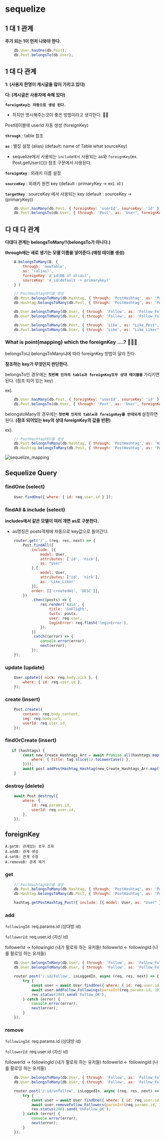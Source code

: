 # sequelize 

## 1 대 1 관계
**주가 되는 1이 먼저 나와야 한다.**
```javascript
    db.User.hasOne(db.Post);
    db.Post.belongsTo(db.User);
```

## 1 대 다 관계
**1: (사용자 한명이 게시글을 많이 가지고 있다)**

**다: (게시글은 사용자에 속해 있다)**

**`foreignKey는 자동으로 생성 된다.`**
- 하지만 명시해주는것이 좋은 방법이라고 생각한다. 💁‍♂

Post테이블에 userId 자동 생성 (foreignKey)

**`through`** : table 참조 

**`as`** : 별칭 설정 (alias) (default:  name of Table what sourceKey)
- sequelize에서 사용되는 `include에서` 사용되는 as와 `foreignKey`(ex. Post.getUser({})) 참조 구문에서 사용된다. 

**`foreignKey`** : 외래키 이름 설정

**`sourceKey`** : 외래키 원천 key (default : primaryKey -> ex). id )

**`targetKey`** : sourceKey 에서 사용되는 key (default : sourceKey -> (primaryKey))

```javascript
    db.User.hasMany(db.Post, { foreignKey: 'userId', sourceKey: 'id' });
    db.Post.belongsTo(db.User, { through: 'Post', as: 'User', foreignKey: 'userId', targetKey: 'id' });
```

## 다 대 다 관계
**다대다 관계는 belongsToMany!!(belongsTo가 아니다.)**

**through에는 새로 생기는 모델 이름을 넣어준다.(매칭 테이블 생성)**
```javascript
    A.belongsToMany(B, {
        through: 'newTable', 
        as: '(alias)', 
        foreignKey:'A_id(DB of alias)', 
        sourceKey: 'A_id(default -> primarykey)'
    } )
```

```javascript
    // PostHashtag테이블 생성
    db.Post.belongsToMany(db.Hashtag, { through: 'PostHashtag', as: 'PostHashtag_Hashtag', foreignKey: 'postId' });
    db.Hashtag.belongsToMany(db.Post, { through: 'PostHashtag', as: 'PostHashtag_Post', foreignKey: 'hashtagId' });
```

```javascript
    db.User.belongsToMany(db.User, { through: 'Follow', as: 'Follow_Followers', foreignKey: 'followingId' });
    db.User.belongsToMany(db.User, { through: 'Follow', as: 'Follow_Followings', foreignKey: 'followerId' });
```

```javascript
    db.User.belongsToMany(db.Post, { through: 'Like', as: "Like_Post", foreignKey: 'userId' });
    db.Post.belongsToMany(db.User, { through: 'Like', as: "Like_Liker", foreignKey: 'postId' });
```

### What is point(mapping) which the foreignKey ....? 🤔🤔🤔
belongsTo냐 belongsToMany냐에 따라 foreignKey 방법이 달라 진다.

**참조하는 key가 무엇인지 판단한다.**

belongsTo인 경우에는 **`첫번째 인자의 table과 foreignKey모두 상대 테이블을`** 가리키면 된다. (참조 되어 있는 key)

ex).
```javascript
    db.User.hasMany(db.Post, { foreignKey: 'userId', sourceKey: 'id' });
    db.Post.belongsTo(db.User, { through: 'Post', as: 'User', foreignKey: 'userId', targetKey: 'id' });
```

belongstoMany의 경우에는 **`첫번째 인자의 table과 foreignKey를 반대되게`** 설정하면 된다. **(참조 되어있는 key의 상대 foreignKey의 값을 반환)**

ex).
```javascript
    // PostHashtag테이블 생성
    db.Post.belongsToMany(db.Hashtag, { through: 'PostHashtag', as: 'Hashtag', foreignKey: 'postId' });
    db.Hashtag.belongsToMany(db.Post, { through: 'PostHashtag', as: 'Post', foreignKey: 'hashtagId' });
```
![sequelize_mapping](./sequelize_mapping.png)

## Sequelize Query

### findOne (select)
```javascript
    User.findOne({ where: { id: req.user.id } });
```

### findAll & include (select)
**includes에서 같은 모델이 여러 개면 as로 구분한다.**

- as명칭은 posts객체에 자동으로 key값으로 들어간다. 
```javascript
    router.get('/', (req, res, next) => {
        Post.findAll({
            include: [{
                model: User,
                attributes: ['id', 'nick'],
                as: "User"
            },{
                model: User,
                attributes: ['id', 'nick'],
                as: 'Like_Liker'
            }],
            order: [['createdAt', 'DESC']],
        })
            .then((posts) => {
                res.render('main', {
                    title: 'GoFlight',
                    twits: posts,
                    user: req.user,
                    loginError: req.flash('loginError'),
                });
            })
            .catch((error) => {
                console.error(error);
                next(error);
            });
    });
```

### update (update)
```javascript
    User.update({ nick: req.body.nick }, {
        where: { id: req.user.id },
    });
```

### create (insert)
```javascript
    Post.create({
        content: req.body.content,
        img: req.body.url,
        userId: req.user.id,
    });
```

### findOrCreate (insert)
```javascript
   if (hashtags) {
        const new_Create_Hashtags_Arr = await Promise.all(hashtags.map(tag => Hashtag.findOrCreate({
            where: { title: tag.slice(1).toLowerCase() },
        })));
        await post.addPostHashtag_Hashtag(new_Create_Hashtags_Arr.map(find_HashtagId => find_HashtagId[0])); 
    }
```

### destroy (delete)
```javascript
    await Post.destroy({
        where: {
            id: req.params.id,
            userId: req.user.id,
        },
    });
```

## foreignKey

    A.getB: 관계있는 로우 조회
    A.addB: 관계 생성
    A.setB: 관계 수정
    A.removeB: 관계 제거

### get

```javascript
    // PostHashtag테이블 생성
    db.Post.belongsToMany(db.Hashtag, { through: 'PostHashtag', as: 'PostHashtag_Hashtag', foreignKey: 'postId' });
    db.Hashtag.belongsToMany(db.Post, { through: 'PostHashtag', as: 'PostHashtag_Post', foreignKey: 'hashtagId' });
```

```javascript
    hashtag.getPostHashtag_Post({ include: [{ model: User, as: "User" }] });
```

### add
`followingId`: req.params.id (상대방 id)

`followerId`: req.user.id (자신 id)

followerId -> followingId (내가 팔로워 하는 유저들)
followerId <- followingId (나를 팔로잉 하는 유저들)

```javascript
    db.User.belongsToMany(db.User, { through: 'Follow', as: 'Follow_Followers', foreignKey: 'followingId' });
    db.User.belongsToMany(db.User, { through: 'Follow', as: 'Follow_Followings', foreignKey: 'followerId' });
```

```javascript
    router.post('/:id/follow', isLoggedIn, async (req, res, next) => {
        try {
            const user = await User.findOne({ where: { id: req.user.id } });
            await user.addFollow_Followings(parseInt(req.params.id, 10));
            res.status(200).send('Follow_OK');
        } catch (error) {
            console.error(error);
            next(error);
        }
    });
```

### remove 
`followingId`: req.params.id (상대방 id)

`followerId`: req.user.id (자신 id)

followerId -> followingId (내가 팔로워 하는 유저들)
followerId <- followingId (나를 팔로잉 하는 유저들)

```javascript
    db.User.belongsToMany(db.User, { through: 'Follow', as: 'Follow_Followers', foreignKey: 'followingId' });
    db.User.belongsToMany(db.User, { through: 'Follow', as: 'Follow_Followings', foreignKey: 'followerId' });
```

```javascript
    router.post('/:id/unfollow', isLoggedIn, async (req, res, next) => {
        try {
            const user = await User.findOne({ where: { id: req.user.id } });
            await user.removeFollow_Followers(parseInt(req.params.id, 10));
            res.status(200).send('UnFollow_OK');
        } catch (error) {
            console.error(error);
            next(error);
        }
    });
```